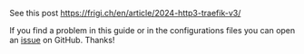 
See this post https://frigi.ch/en/article/2024-http3-traefik-v3/


If you find a problem in this guide or in the configurations files you can open an [issue](https://github.com/frigi83/traefik-examples/issues) on GitHub. Thanks!
